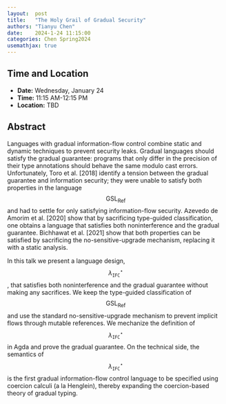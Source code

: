 ```yaml
---
layout:  post
title:   "The Holy Grail of Gradual Security"
authors: "Tianyu Chen"
date:    2024-1-24 11:15:00
categories: Chen Spring2024
usemathjax: true
---
```


## Time and Location

* **Date:** Wednesday, January 24
* **Time:** 11:15 AM-12:15 PM
* **Location:** TBD

## Abstract

Languages with gradual information-flow control combine static and
dynamic techniques to prevent security leaks.  Gradual languages
should satisfy the gradual guarantee: programs that only differ in the
precision of their type annotations should behave the same modulo cast
errors. Unfortunately, Toro et al. [2018] identify a tension between
the gradual guarantee and information security; they were unable to
satisfy both properties in the language $$\mathrm{GSL}_\mathsf{Ref}$$
and had to settle for only satisfying information-flow security.
Azevedo de Amorim et al. [2020] show that by sacrificing type-guided
classification, one obtains a language that satisfies both noninterference
and the gradual guarantee. Bichhawat et al. [2021] show that both properties
can be satisfied by sacrificing the no-sensitive-upgrade mechanism,
replacing it with a static analysis.

In this talk we present a language design, $$\lambda_{\mathtt{IFC}}^\star$$,
that satisfies both noninterference and the gradual guarantee without making any
sacrifices. We keep the type-guided classification of $$\mathrm{GSL}_\mathsf{Ref}$$
and use the standard no-sensitive-upgrade mechanism to prevent implicit flows
through mutable references. We mechanize the definition of
$$\lambda_{\mathtt{IFC}}^\star$$ in Agda and prove the gradual guarantee.
On the technical side, the semantics of $$\lambda_{\mathtt{IFC}}^\star$$ is
the first gradual information-flow control language to be specified using
coercion calculi (a la Henglein), thereby expanding the coercion-based theory of
gradual typing.
